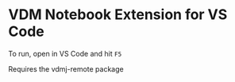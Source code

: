 # VDM Notebook Extension for VS Code

To run, open in VS Code and hit `F5`

Requires the vdmj-remote package